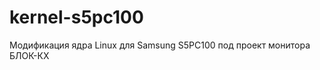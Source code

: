 kernel-s5pc100
==============

Модификация ядра Linux для Samsung S5PC100 под проект монитора БЛОК-КХ